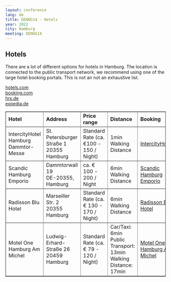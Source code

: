 ```yaml
---
layout: conference
lang: de
title: DENOG14 - Hotels
year: 2022
city: Hamburg
meeting: DENOG14
---
```


## Hotels

There are a lot of different options for hotels in Hamburg. The location is connected to the public transport network, we recommend using one of the large hotel booking portals. This is not an not an exhaustive list.

<a href="https://de.hotels.com" target="\_new">hotels.com</a><br>
<a href="https://www.booking.com/" target="\_new">booking.com</a><br>
<a href="https://www.hrs.de" target="\_new">hrs.de</a><br>
<a href="https://www.expedia.de" target="\_new">expedia.de</a><br>

<table border='1'>
<tr>
  <td>
    <b>Hotel</b>
  </td>
  <td>
    <b>Address</b>
  </td>
  <td>
    <b>Price range</b>
  </td>
  <td>
    <b>Distance</b>
  </td>
  <td>
    <b>Booking</b>
  </td>
</tr>

  <tr>
  <td>
    IntercityHotel Hamburg<br>Dammtor-Messe
    </td>
    <td>
    St. Petersburger Straße 1<br>
    20355 Hamburg
    </td>
    <td>
    Standard Rate (ca. €100 - 150 / Night)
    </td>
    <td>
    1min Walking Distance
    </td>
    <td>
      <a href="https://www.intercityhotel.com/en/hotels/all-hotels/germany/hamburg/intercityhotel-hamburg-dammtor-messe" target="\_new">IntercityHotel</a>
    </td>
  </tr>

  <tr>
    <td>
    Scandic Hamburg Emporio
    </td>
    <td>
    Dammtorwall 19<br>DE-20355, Hamburg
    </td>
    <td>
    ca. € 100 - 200 / Night
    </td>
    <td>
    6min Walking Distance
    </td>
    <td>
      <a href="https://www.scandichotels.de/hotelsuche/deutschland/hamburg/scandic-hamburg-emporio" target="\_new">Scandic Hamburg Emporio</a>
    </td>
  </tr>

  <tr>
    <td>
    Radisson Blu Hotel
    </td>
    <td>
    Marseiller Str. 2<br>20355 Hamburg
    </td>
    <td>
    Standard Rate (ca. € 130 - 170 / Night)
    </td>
    <td>
    6min Walking Distance
    </td>
    <td>
      <a href="https://www.radissonblu.com/en/hotel-hamburg" target="\_new">Radisson Blu Hotel</a>
    </td>
  </tr>

  <tr>
    <td>
    Motel One Hamburg Am Michel
    </td>
    <td>
    Ludwig-Erhard-Straße 26<br>20459 Hamburg
    </td>
    <td>
    Standard Rate (ca. € 79 - 120 / Night)
    </td>
    <td>
    Car/Taxi: 6min<br>
    Public Transport: 13min<br>
    Walking Distance: 17min
    </td>
    <td>
      <a href="https://www.motel-one.com/de/hotels/hamburg/hotel-hamburg-am-michel/?checkin=2019-11-10&checkout=2019-11-12" target="\_new">Motel One Hamburg Am Michel</a>
    </td>
  </tr>

</table>
<br />
